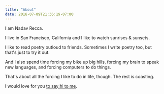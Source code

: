 ```yaml
---
title: "About"
date: 2018-07-09T21:36:19-07:00
---
```


I am Nadav Recca.

I live in San Francisco, California and I like to watch sunrises & sunsets.

I like to read poetry outloud to friends. Sometimes I write poetry too, but that's just to try it out.

And I also spend time forcing my bike up big hills, forcing my brain to speak new languages, and forcing computers to do things.

That's about all the forcing I like to do in life, though. The rest is coasting.

I would love for you [to say hi to me](mailto:ami@nadavrec.ca).
